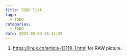 ```yaml
---
title: TODO list
tags:
  - TODO
categories:
  - TODO
date: 2023-04-03 16:13:32
---
```


1. https://linux.cn/article-13119-1.html for RAW picture.